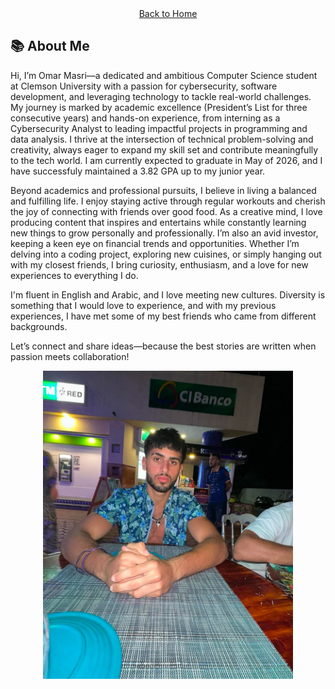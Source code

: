 <div align="center">
    <a href="https://coollomar1.github.io/" class="button">Back to Home</a>
</div>

## 📚 **About Me**

Hi, I’m Omar Masri—a dedicated and ambitious Computer Science student at Clemson University with a passion for cybersecurity, software development, and leveraging technology to tackle real-world challenges. My journey is marked by academic excellence (President’s List for three consecutive years) and hands-on experience, from interning as a Cybersecurity Analyst to leading impactful projects in programming and data analysis. I thrive at the intersection of technical problem-solving and creativity, always eager to expand my skill set and contribute meaningfully to the tech world. I am currently expected to graduate in May of 2026, and I have successfuly maintained a 3.82 GPA up to my junior year.

Beyond academics and professional pursuits, I believe in living a balanced and fulfilling life. I enjoy staying active through regular workouts and cherish the joy of connecting with friends over good food. As a creative mind, I love producing content that inspires and entertains while constantly learning new things to grow personally and professionally. I’m also an avid investor, keeping a keen eye on financial trends and opportunities. Whether I’m delving into a coding project, exploring new cuisines, or simply hanging out with my closest friends, I bring curiosity, enthusiasm, and a love for new experiences to everything I do.

I'm fluent in English and Arabic, and I love meeting new cultures. Diversity is something that I would love to experience, and with my previous experiences, I have met some of my best friends who came from different backgrounds.

Let’s connect and share ideas—because the best stories are written when passion meets collaboration!

<div align="center">
    <img src="aboutme.jpg" alt="About Me" width="400" />
</div>
